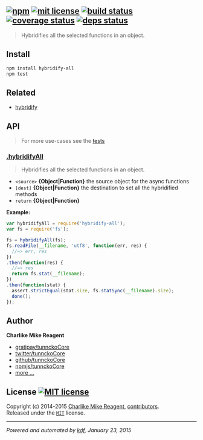 ## [![npm][npmjs-img]][npmjs-url] [![mit license][license-img]][license-url] [![build status][travis-img]][travis-url] [![coverage status][coveralls-img]][coveralls-url] [![deps status][daviddm-img]][daviddm-url]

> Hybridifies all the selected functions in an object.

## Install
```bash
npm install hybridify-all
npm test
```

## Related
- [hybridify][hybridify]


## API
> For more use-cases see the [tests](./test.js)

### [.hybridifyAll](./index.js#L41)
> Hybridifies all the selected functions in an object.

- `<source>` **{Object|Function}** the source object for the async functions  
- `[dest]` **{Object|Function}** the destination to set all the hybridified methods
- `return` **{Object|Function}**

**Example:**

```js
var hybridifyAll = require('hybridify-all');
var fs = require('fs');

fs = hybridifyAll(fs);
fs.readFile(__filename, 'utf8', function(err, res) {
  //=> err, res
})
.then(function(res) {
  //=> res
  return fs.stat(__filename);
})
.then(function(stat) {
  assert.strictEqual(stat.size, fs.statSync(__filename).size);
  done();
});
```


## Author
**Charlike Mike Reagent**
+ [gratipay/tunnckoCore][author-gratipay]
+ [twitter/tunnckoCore][author-twitter]
+ [github/tunnckoCore][author-github]
+ [npmjs/tunnckoCore][author-npmjs]
+ [more ...][contrib-more]


## License [![MIT license][license-img]][license-url]
Copyright (c) 2014-2015 [Charlike Mike Reagent][contrib-more], [contributors][contrib-graf].  
Released under the [`MIT`][license-url] license.


[npmjs-url]: http://npm.im/hybridify-all
[npmjs-img]: https://img.shields.io/npm/v/hybridify-all.svg?style=flat&label=hybridify-all

[coveralls-url]: https://coveralls.io/r/tunnckoCore/hybridify-all?branch=master
[coveralls-img]: https://img.shields.io/coveralls/tunnckoCore/hybridify-all.svg?style=flat

[license-url]: https://github.com/tunnckoCore/hybridify-all/blob/master/license.md
[license-img]: https://img.shields.io/badge/license-MIT-blue.svg?style=flat

[travis-url]: https://travis-ci.org/tunnckoCore/hybridify-all
[travis-img]: https://img.shields.io/travis/tunnckoCore/hybridify-all.svg?style=flat

[daviddm-url]: https://david-dm.org/tunnckoCore/hybridify-all
[daviddm-img]: https://img.shields.io/david/tunnckoCore/hybridify-all.svg?style=flat

[author-gratipay]: https://gratipay.com/tunnckoCore
[author-twitter]: https://twitter.com/tunnckoCore
[author-github]: https://github.com/tunnckoCore
[author-npmjs]: https://npmjs.org/~tunnckocore

[contrib-more]: http://j.mp/1stW47C
[contrib-graf]: https://github.com/tunnckoCore/hybridify-all/graphs/contributors

***

_Powered and automated by [kdf](https://github.com/tunnckoCore), January 23, 2015_

[hybridify]: https://github.com/tunnckoCore/hybridify